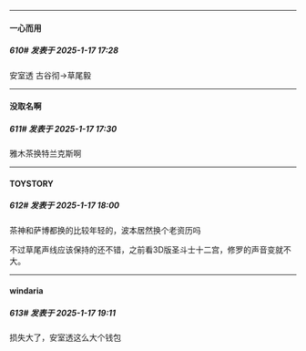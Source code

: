 ﻿
*****

####  一心而用  
##### 610#       发表于 2025-1-17 17:28

安室透 古谷彻→草尾毅


*****

####  没取名啊  
##### 611#       发表于 2025-1-17 17:30

雅木茶换特兰克斯啊


*****

####  TOYSTORY  
##### 612#       发表于 2025-1-17 18:00

茶神和萨博都换的比较年轻的，波本居然换个老资历吗

不过草尾声线应该保持的还不错，之前看3D版圣斗士十二宫，修罗的声音变就不大。


*****

####  windaria  
##### 613#       发表于 2025-1-17 19:11

损失大了，安室透这么大个钱包

